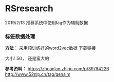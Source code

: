 # RSresearch
2019/2/13
推荐系统中使用tag作为辅助数据
### 标签数据处理
**方法：** 采用预训练好的word2vec数据
[下载链接](https://code.google.com/archive/p/word2vec/)  <br>

大小1.5G， 还是蛮大的

**参考资料：**
https://zhuanlan.zhihu.com/p/39784226 <br>
http://www.52nlp.cn/tag/gensim

<!--stackedit_data:
eyJoaXN0b3J5IjpbLTgyNzIzNzA2N119
-->
